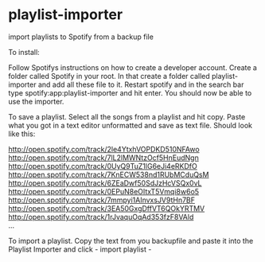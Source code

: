 playlist-importer
=================

import playlists to Spotify from a backup file

To install:

Follow Spotifys instructions on how to create a developer account. Create a folder called Spotify in your root. In that create a folder called playlist-importer
and add all these file to it. Restart spotify and in the search bar type spotify:app:playlist-importer and hit enter. You should now be able to use the importer.

To save a playlist. Select all the songs from a playlist and hit copy. Paste what you got in a text editor unformatted and save as text file. 
Should look like this:

http://open.spotify.com/track/2le4YtxhVOPDKD510NFAwo <br/>
http://open.spotify.com/track/7lL2lMWNtzOcf5HnEudNgn <br/>
http://open.spotify.com/track/0UyQ9TuZ1lG6eJi4eRKDfO <br/>
http://open.spotify.com/track/7KnECW538nd1RUbMCduQsM <br/>
http://open.spotify.com/track/6ZEaDwf50SdJzHcVSQx0vL <br/>
http://open.spotify.com/track/0EPuN8eOItxT5Vmqi8w6o5 <br/>
http://open.spotify.com/track/7mmpyi1AInvxsJV9tHn7BF <br/>
http://open.spotify.com/track/3EA50GxgDffVT6QOkYRTMV <br/>
http://open.spotify.com/track/1rJvaquOqAd353fzF8VAld <br/>
...


To import a playlist. Copy the text from you backupfile and paste it into the Playlist Importer and click - import playlist -

